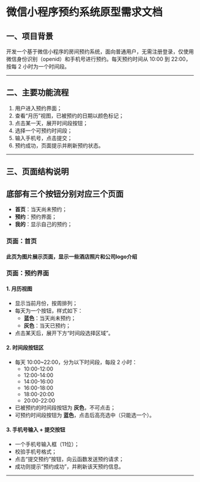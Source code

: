# 微信小程序预约系统原型需求文档

## 一、项目背景

开发一个基于微信小程序的房间预约系统，面向普通用户，无需注册登录，仅使用微信身份识别（openid）和手机号进行预约。每天预约时间从 10:00 到 22:00，按每 2 小时为一个时间段。

---

## 二、主要功能流程

1. 用户进入预约界面；
2. 查看“月历”视图，已被预约的日期以颜色标记；
3. 点击某一天，展开时间段按钮；
4. 选择一个可预约时间段；
5. 输入手机号，点击提交；
6. 预约成功，页面提示并刷新预约状态。

---

## 三、页面结构说明

## 底部有三个按钮分别对应三个页面
- **首页**：当天尚未预约；
- **预约**：预约界面；
- **我的**：显示自己的预约；

### 页面：首页

#### 此页为图片展示页面，显示一些酒店照片和公司logo介绍


### 页面：预约界面


#### 1. 月历视图

- 显示当前月份，按周排列；
- 每天为一个按钮，样式如下：
  - **蓝色**：当天尚未预约；
  - **灰色**：当天已预约；
- 点击某天后，展开下方“时间段选择区域”。

#### 2. 时间段按钮区

- 每天 10:00~22:00，分为以下时间段，每段 2 小时：
  - 10:00-12:00
  - 12:00-14:00
  - 14:00-16:00
  - 16:00-18:00
  - 18:00-20:00
  - 20:00-22:00
- 已被预约的时间段按钮为 **灰色**，不可点击；
- 可预约时间段按钮为 **蓝色**，点击后高亮选中（只能选一个）。

#### 3. 手机号输入 + 提交按钮

- 一个手机号输入框（11位）；
- 校验手机号格式；
- 点击“提交预约”按钮，向云函数发送预约请求；
- 成功则提示“预约成功”，并刷新该天预约信息。

---

